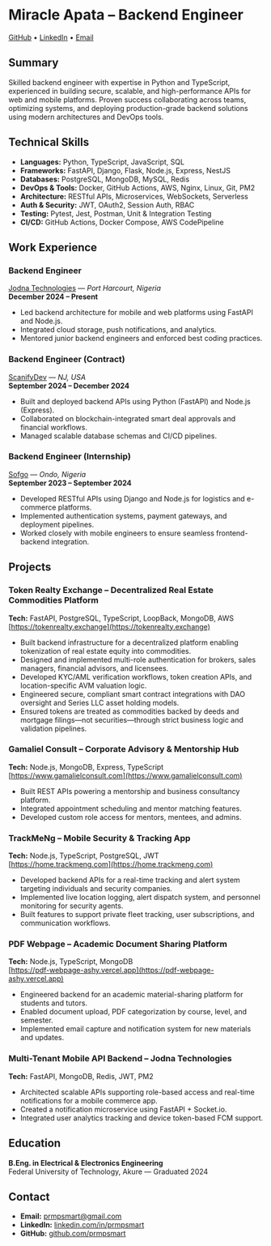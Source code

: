 # Miracle Apata – Backend Engineer

[GitHub](https://github.com/prmpsmart) • [LinkedIn](https://linkedin.com/in/prmpsmart) • [Email](mailto:prmpsmart@gmail.com)

## Summary

Skilled backend engineer with expertise in Python and TypeScript, experienced in building secure, scalable, and high-performance APIs for web and mobile platforms. Proven success collaborating across teams, optimizing systems, and deploying production-grade backend solutions using modern architectures and DevOps tools.

## Technical Skills

- **Languages:** Python, TypeScript, JavaScript, SQL
- **Frameworks:** FastAPI, Django, Flask, Node.js, Express, NestJS
- **Databases:** PostgreSQL, MongoDB, MySQL, Redis
- **DevOps & Tools:** Docker, GitHub Actions, AWS, Nginx, Linux, Git, PM2
- **Architecture:** RESTful APIs, Microservices, WebSockets, Serverless
- **Auth & Security:** JWT, OAuth2, Session Auth, RBAC
- **Testing:** Pytest, Jest, Postman, Unit & Integration Testing
- **CI/CD:** GitHub Actions, Docker Compose, AWS CodePipeline

## Work Experience

### **Backend Engineer**

[Jodna Technologies](https://www.jodnatechnologies.com/) — _Port Harcourt, Nigeria_  
**December 2024 – Present**

- Led backend architecture for mobile and web platforms using FastAPI and Node.js.
- Integrated cloud storage, push notifications, and analytics.
- Mentored junior backend engineers and enforced best coding practices.

### **Backend Engineer (Contract)**

[ScanifyDev](https://scanifydev.com/) — _NJ, USA_  
**September 2024 – December 2024**

- Built and deployed backend APIs using Python (FastAPI) and Node.js (Express).
- Collaborated on blockchain-integrated smart deal approvals and financial workflows.
- Managed scalable database schemas and CI/CD pipelines.

### **Backend Engineer (Internship)**

[Sofgo](https://sofgo.io/) — _Ondo, Nigeria_  
**September 2023 – September 2024**

- Developed RESTful APIs using Django and Node.js for logistics and e-commerce platforms.
- Implemented authentication systems, payment gateways, and deployment pipelines.
- Worked closely with mobile engineers to ensure seamless frontend-backend integration.

## Projects

### **Token Realty Exchange – Decentralized Real Estate Commodities Platform**

**Tech:** FastAPI, PostgreSQL, TypeScript, LoopBack, MongoDB, AWS  
[https://tokenrealty.exchange](https://tokenrealty.exchange)

- Built backend infrastructure for a decentralized platform enabling tokenization of real estate equity into commodities.
- Designed and implemented multi-role authentication for brokers, sales managers, financial advisors, and licensees.
- Developed KYC/AML verification workflows, token creation APIs, and location-specific AVM valuation logic.
- Engineered secure, compliant smart contract integrations with DAO oversight and Series LLC asset holding models.
- Ensured tokens are treated as commodities backed by deeds and mortgage filings—not securities—through strict business logic and validation pipelines.

### **Gamaliel Consult – Corporate Advisory & Mentorship Hub**

**Tech:** Node.js, MongoDB, Express, TypeScript  
[https://www.gamalielconsult.com](https://www.gamalielconsult.com)

- Built REST APIs powering a mentorship and business consultancy platform.
- Integrated appointment scheduling and mentor matching features.
- Developed custom role access for mentors, mentees, and admins.

### **TrackMeNg – Mobile Security & Tracking App**

**Tech:** Node.js, TypeScript, PostgreSQL, JWT  
[https://home.trackmeng.com](https://home.trackmeng.com)

- Developed backend APIs for a real-time tracking and alert system targeting individuals and security companies.
- Implemented live location logging, alert dispatch system, and personnel monitoring for security agents.
- Built features to support private fleet tracking, user subscriptions, and communication workflows.

### **PDF Webpage – Academic Document Sharing Platform**

**Tech:** Node.js, TypeScript, MongoDB  
[https://pdf-webpage-ashy.vercel.app](https://pdf-webpage-ashy.vercel.app)

- Engineered backend for an academic material-sharing platform for students and tutors.
- Enabled document upload, PDF categorization by course, level, and semester.
- Implemented email capture and notification system for new materials and updates.

### **Multi-Tenant Mobile API Backend – Jodna Technologies**

**Tech:** FastAPI, MongoDB, Redis, JWT, PM2

- Architected scalable APIs supporting role-based access and real-time notifications for a mobile commerce app.
- Created a notification microservice using FastAPI + Socket.io.
- Integrated user analytics tracking and device token-based FCM support.

## Education

**B.Eng. in Electrical & Electronics Engineering**  
Federal University of Technology, Akure — Graduated 2024

## Contact

- **Email:** <prmpsmart@gmail.com>
- **LinkedIn:** [linkedin.com/in/prmpsmart](https://linkedin.com/in/prmpsmart)
- **GitHub:** [github.com/prmpsmart](https://github.com/prmpsmart)
